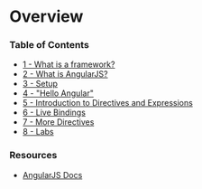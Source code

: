 # Overview
### Table of Contents
* [1 - What is a framework?](1_what_is_a_framework.md)
* [2 - What is AngularJS?](2_what_is_angular.md)
* [3 - Setup](3_setup.md)
* [4 - "Hello Angular"](4_hello_ng.md)
* [5 - Introduction to Directives and Expressions](5_review.md)
* [6 - Live Bindings](6_live_bindings.md)
* [7 - More Directives](7_more_directives.md)
* [8 - Labs](8_labs.md)

### Resources
* [AngularJS Docs][ng]

[ng]:https://docs.angularjs.org/api
